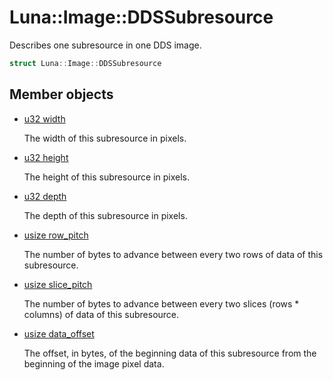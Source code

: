 # Luna::Image::DDSSubresource
Describes one subresource in one DDS image. 

```c++
struct Luna::Image::DDSSubresource
```

## Member objects
* [u32 width](struct_luna_1_1_image_1_1_d_d_s_subresource_1a85db88ffee2944ecd35c616393976289.md)

    The width of this subresource in pixels. 

* [u32 height](struct_luna_1_1_image_1_1_d_d_s_subresource_1add40f8a56ae8cc650f92a3aa4d2bac99.md)

    The height of this subresource in pixels. 

* [u32 depth](struct_luna_1_1_image_1_1_d_d_s_subresource_1aebf034dca5d4441f3b12bc2aaa9af93c.md)

    The depth of this subresource in pixels. 

* [usize row_pitch](struct_luna_1_1_image_1_1_d_d_s_subresource_1a1ddf650da937268b82fd27981c664725.md)

    The number of bytes to advance between every two rows of data of this subresource. 

* [usize slice_pitch](struct_luna_1_1_image_1_1_d_d_s_subresource_1aff52acd056cb03f33beb8f32bcebd180.md)

    The number of bytes to advance between every two slices (rows * columns) of data of this subresource. 

* [usize data_offset](struct_luna_1_1_image_1_1_d_d_s_subresource_1a48eb3f8a1040527020ce7898c7936655.md)

    The offset, in bytes, of the beginning data of this subresource from the beginning of the image pixel data. 

